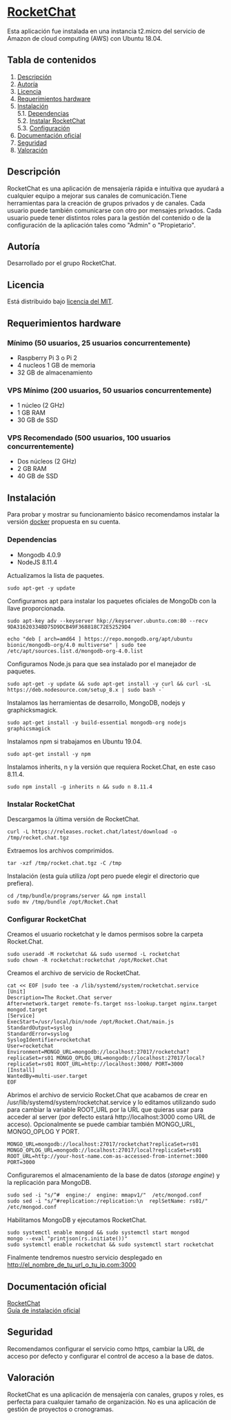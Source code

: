 # [RocketChat](https://rocket.chat/)

Esta aplicación fue instalada en una instancia t2.micro del servicio de Amazon de cloud computing (AWS) con Ubuntu 18.04.

## Tabla de contenidos

1. [Descripción](#Descripción)
2. [Autoría](#Autoría)
3. [Licencia](#Licencia)
4. [Requerimientos hardware](#Requerimientos-hardware)
5. [Instalación](#Instalación)  
  5.1. [Dependencias](#Dependencias)  
  5.2. [Instalar RocketChat](#Instalar-RocketChat)  
  5.3. [Configuración](#Configurar-RocketChat)  
6. [Documentación oficial](#Documentación-oficial)
7. [Seguridad](#Seguridad)  
9. [Valoración](#Valoración)

## Descripción

RocketChat es una aplicación de mensajería rápida e intuitiva que ayudará a cualquier equipo a mejorar sus canales de comunicación.Tiene herramientas para la creación de grupos privados y de canales. Cada usuario puede también comunicarse con otro por mensajes privados.
Cada usuario puede tener distintos roles para la gestión del contenido o de la configuración de la aplicación tales como "Admin" o "Propietario".

## Autoría

Desarrollado por el grupo RocketChat. 

## Licencia
Está distribuido bajo [licencia del MIT](https://opensource.org/licenses/MIT).

## Requerimientos hardware
### Mínimo (50 usuarios, 25 usuarios concurrentemente)
* Raspberry Pi 3 o Pi 2 
* 4 nucleos 1 GB de memoria
* 32 GB de almacenamiento

### VPS Mínimo (200 usuarios, 50 usuarios concurrentemente)
* 1 núcleo (2 GHz)
* 1 GB RAM
* 30 GB de SSD

### VPS Recomendado (500 usuarios, 100 usuarios concurrentemente)
* Dos núcleos (2 GHz) 
* 2 GB RAM
* 40 GB de SSD

## Instalación
Para probar y mostrar su funcionamiento básico recomendamos instalar la versión [docker](https://github.com/RocketChat/Rocket.Chat#docker) propuesta en su cuenta.

###  Dependencias
* Mongodb 4.0.9
* NodeJS 8.11.4

Actualizamos la lista de paquetes. 

`sudo apt-get -y update` 

Configuramos apt para instalar los paquetes oficiales de MongoDb con la llave proporcionada.

```
sudo apt-key adv --keyserver hkp://keyserver.ubuntu.com:80 --recv 9DA31620334BD75D9DCB49F368818C72E52529D4  
``` 

```
echo "deb [ arch=amd64 ] https://repo.mongodb.org/apt/ubuntu bionic/mongodb-org/4.0 multiverse" | sudo tee /etc/apt/sources.list.d/mongodb-org-4.0.list
```

Configuramos Node.js para que sea instalado por el manejador de paquetes.

```
sudo apt-get -y update && sudo apt-get install -y curl && curl -sL https://deb.nodesource.com/setup_8.x | sudo bash -`
``` 

Instalamos las herramientas de desarrollo, MongoDB, nodejs y graphicksmagick.

```
sudo apt-get install -y build-essential mongodb-org nodejs graphicsmagick
```

Instalamos npm si trabajamos en Ubuntu 19.04.

`sudo apt-get install -y npm`  

Instalamos inherits, n y la versión que requiera Rocket.Chat, en este caso 8.11.4.

```
sudo npm install -g inherits n && sudo n 8.11.4  
```

### Instalar RocketChat

Descargamos la última versión de RocketChat.

```
curl -L https://releases.rocket.chat/latest/download -o /tmp/rocket.chat.tgz
```

Extraemos los archivos comprimidos.

`tar -xzf /tmp/rocket.chat.tgz -C /tmp`  

Instalación (esta guía utiliza /opt pero puede elegir el directorio que prefiera).

``` 
cd /tmp/bundle/programs/server && npm install  
sudo mv /tmp/bundle /opt/Rocket.Chat
```

### Configurar RocketChat

Creamos el usuario rocketchat y le damos permisos sobre la carpeta Rocket.Chat.

```
sudo useradd -M rocketchat && sudo usermod -L rocketchat
sudo chown -R rocketchat:rocketchat /opt/Rocket.Chat
```

Creamos el archivo de servicio de RocketChat.

```
cat << EOF |sudo tee -a /lib/systemd/system/rocketchat.service
[Unit]
Description=The Rocket.Chat server
After=network.target remote-fs.target nss-lookup.target nginx.target mongod.target
[Service]
ExecStart=/usr/local/bin/node /opt/Rocket.Chat/main.js
StandardOutput=syslog
StandardError=syslog
SyslogIdentifier=rocketchat
User=rocketchat
Environment=MONGO_URL=mongodb://localhost:27017/rocketchat?replicaSet=rs01 MONGO_OPLOG_URL=mongodb://localhost:27017/local?replicaSet=rs01 ROOT_URL=http://localhost:3000/ PORT=3000
[Install]
WantedBy=multi-user.target
EOF
```
Abrimos el archivo de servicio Rocket.Chat que acabamos de crear en /usr/lib/systemd/system/rocketchat.service y lo editamos utilizando sudo para cambiar la variable ROOT_URL  por la URL que quieras usar para acceder al server (por defecto estará http://localhost:3000 como URL de acceso). Opcionalmente se puede cambiar también MONGO_URL, MONGO_OPLOG Y PORT.

```
MONGO_URL=mongodb://localhost:27017/rocketchat?replicaSet=rs01
MONGO_OPLOG_URL=mongodb://localhost:27017/local?replicaSet=rs01
ROOT_URL=http://your-host-name.com-as-accessed-from-internet:3000
PORT=3000
```
Configuraremos el almacenamiento de la base de datos (_storage engine_) y la replicación para MongoDB.

```
sudo sed -i "s/^#  engine:/  engine: mmapv1/"  /etc/mongod.conf
sudo sed -i "s/^#replication:/replication:\n  replSetName: rs01/" /etc/mongod.conf
```
Habilitamos MongoDB y ejecutamos RocketChat.

```
sudo systemctl enable mongod && sudo systemctl start mongod
mongo --eval "printjson(rs.initiate())"
sudo systemctl enable rocketchat && sudo systemctl start rocketchat
```

Finalmente tendremos nuestro servicio desplegado en http://el_nombre_de_tu_url_o_tu_ip.com:3000

## Documentación oficial

[RocketChat](https://rocket.chat/)  
[Guía de instalación oficial](https://rocket.chat/install)

## Seguridad

Recomendamos configurar el servicio como https, cambiar la URL de acceso por defecto y configurar el control de acceso a la base de datos.

## Valoración

RocketChat es una aplicación de mensajería con canales, grupos y roles, es perfecta para cualquier tamaño de organización. No es una aplicación de gestión de proyectos o cronogramas.

